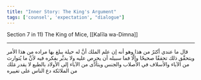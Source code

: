 ```yaml
---
title: "Inner Story: The King's Argument"
tags: ['counsel', 'expectation', "dialogue"]
---
```


 Section 7 in 11) The King of Mice, [[Kalīla wa-Dimna]]

---
قال ما عندي أكثرُ من هذا وهو أنه إن علم الملك أنَّ له حيلة يبلغ بها مراده من هذا الأمر ويتحقَّق ذلك تحققًا صحيحًا وإلَّا فما سبيله أن يحرص عليه ولا يدبِّر بفكره فيه لأنَّ ما يُتوارث من الآباء والأسلاف في الأصلاب والجنس ويتأدَّى من الآباء إلى الأولاد بالطبع لا يقدر مَلك من الملائكة  دع الناس  على تغييره
